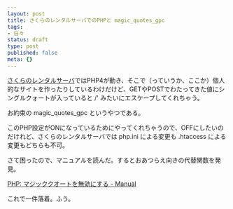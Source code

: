 ```yaml
---
layout: post
title: さくらのレンタルサーバでのPHPと magic_quotes_gpc
tags:
- 日々
status: draft
type: post
published: false
meta: {}
---
```

<a href="http://www.sakura.ne.jp/">さくらのレンタルサーバ</a>ではPHP4が動き、そこで（っていうか、ここか）個人的なサイトを作ったりしているわけだけど、GETやPOSTでわたってきた値にシングルクォートが入っていると /' みたいにエスケープしてくれちゃう。

お約束の magic_quotes_gpc というやつである。

このPHP設定がONになっているためにやってくれちゃうので、OFFにしたいのだけれど、さくらのレンタルサーバでは php.ini による変更も .htaccess による変更もどちらも不可。

さて困ったので、マニュアルを読んだ。するとおあつらえ向きの代替関数を発見。

<a title="PHP: マジッククオートを無効にする - Manual" href="http://jp.php.net/manual/ja/security.magicquotes.disabling.php">PHP: マジッククオートを無効にする - Manual</a>

これで一件落着。ふう。

